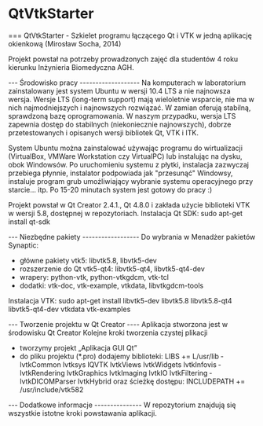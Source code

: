 QtVtkStarter
============

=== QtVtkStarter - Szkielet programu łączącego Qt i VTK w jedną aplikację okienkową (Mirosław Socha, 2014)


Projekt powstał na potrzeby prowadzonych zajęć dla studentów 4 roku kierunku Inżynieria Biomedyczna AGH.

--- Środowisko pracy -------------------
Na komputerach w laboratorium zainstalowany jest system Ubuntu w wersji 10.4 LTS a nie najnowsza wersja.
Wersje LTS (long-term support) mają wieloletnie wsparcie, nie ma w nich najmodniejszych i najnowszych rozwiązać. 
W zamian oferują stabilną, sprawdzoną bazę oprogramowania. 
W naszym przypadku, wersja LTS zapewnia dostęp do stabilnych (niekoniecznie najnowszych), 
dobrze przetestowanych i opisanych wersji bibliotek Qt, VTK i ITK.

System Ubuntu można zainstalować używając programu do wirtualizacji (VirtualBox, VMWare Workstation czy VirtualPC) lub instalując na dysku, obok Windowsów. Po uruchomieniu systemu z płytki, instalacja zazwyczaj przebiega płynnie, instalator podpowiada jak "przesunąć" Windowsy, instaluje program grub umożliwiający wybranie systemu operacyjnego przy starcie... itp.
Po 15-20 minutach system jest gotowy do pracy :)

Projekt powstał w Qt Creator 2.4.1., Qt 4.8.0 i zakłada użycie biblioteki VTK w wersji 5.8, dostępnej w repozytoriach.
Instalacja Qt SDK: sudo apt-get install qt-sdk


--- Niezbędne pakiety ------------------
Do wybrania w Menadżer pakietów Synaptic:
* główne pakiety vtk5: libvtk5.8, libvtk5-dev
* rozszerzenie do Qt vtk5-qt4: libvtk5-qt4, libvtk5-qt4-dev
* wrapery: python-vtk, python-vtkgdcm, vtk-tcl
* dodatki: vtk-doc, vtk-example, vtkdata, libvtkgdcm-tools

Instalacja VTK: sudo apt-get install libvtk5-dev libvtk5.8 libvtk5.8-qt4 libvtk5-qt4-dev vtkdata vtk-examples


--- Tworzenie projektu w Qt Creator ----
Aplikacja stworzona jest w środowisku Qt Creator
Kolejne kroki tworzenia czystej plikacji
* tworzymy projekt „Aplikacja GUI Qt”
* do pliku projektu (*.pro) dodajemy biblioteki:
        LIBS += ­L/usr/lib ­lvtkCommon lvtksys ­lQVTK ­lvtkViews ­lvtkWidgets ­lvtkInfovis ­lvtkRendering ­lvtkGraphics ­lvtkImaging ­lvtkIO ­lvtkFiltering ­lvtkDICOMParser ­lvtkHybrid
  oraz ścieżkę dostępu:
        INCLUDEPATH += /usr/include/vtk­582

--- Dodatkowe informacje ---------------
W repozytorium znajdują się wszystkie istotne kroki powstawania aplikacji.

